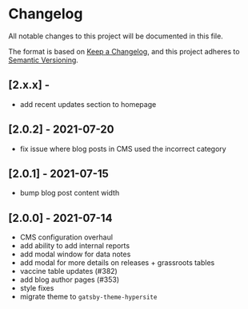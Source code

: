 # Changelog

All notable changes to this project will be documented in this file.

The format is based on [Keep a Changelog](https://keepachangelog.com/en/1.0.0/),
and this project adheres to [Semantic Versioning](https://semver.org/spec/v2.0.0.html).

## [2.x.x] -

- add recent updates section to homepage

## [2.0.2] - 2021-07-20

- fix issue where blog posts in CMS used the incorrect category

## [2.0.1] - 2021-07-15

- bump blog post content width

## [2.0.0] - 2021-07-14

- CMS configuration overhaul
- add ability to add internal reports
- add modal window for data notes
- add modal for more details on releases + grassroots tables
- vaccine table updates (#382)
- add blog author pages (#353)
- style fixes
- migrate theme to `gatsby-theme-hypersite`
